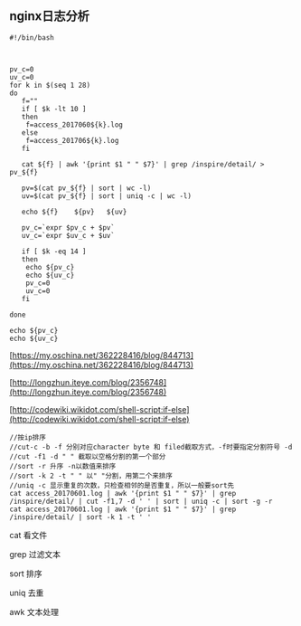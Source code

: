 ## nginx日志分析

    #!/bin/bash



    pv_c=0
    uv_c=0
    for k in $(seq 1 28)
    do
       f=""
       if [ $k -lt 10 ]
       then
        f=access_2017060${k}.log
       else
        f=access_201706${k}.log
       fi

       cat ${f} | awk '{print $1 " " $7}' | grep /inspire/detail/ > pv_${f}

       pv=$(cat pv_${f} | sort | wc -l)
       uv=$(cat pv_${f} | sort | uniq -c | wc -l)

       echo ${f}    ${pv}   ${uv} 

       pv_c=`expr $pv_c + $pv`
       uv_c=`expr $uv_c + $uv`

       if [ $k -eq 14 ]
       then
        echo ${pv_c}
        echo ${uv_c}
        pv_c=0
        uv_c=0
       fi

    done

    echo ${pv_c}
    echo ${uv_c}

[https://my.oschina.net/362228416/blog/844713](https://my.oschina.net/362228416/blog/844713)

[http://longzhun.iteye.com/blog/2356748](http://longzhun.iteye.com/blog/2356748)

[http://codewiki.wikidot.com/shell-script:if-else](http://codewiki.wikidot.com/shell-script:if-else)

```
//按ip排序
//cut-c -b -f 分别对应character byte 和 filed截取方式，-f时要指定分割符号 -d
//cut -f1 -d " " 截取以空格分割的第一个部分
//sort -r 升序 -n以数值来排序
//sort -k 2 -t " " 以" "分割，用第二个来排序
//uniq -c 显示重复的次数，只检查相邻的是否重复，所以一般要sort先
cat access_20170601.log | awk '{print $1 " " $7}' | grep /inspire/detail/ | cut -f1,7 -d ' ' | sort | uniq -c | sort -g -r
cat access_20170601.log | awk '{print $1 " " $7}' | grep /inspire/detail/ | sort -k 1 -t ' '
```

cat 看文件

grep 过滤文本

sort 排序

uniq 去重

awk 文本处理

